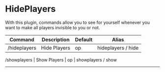 # HidePlayers

With this plugin, commands allow you to see for yourself whenever you want to make all players invisible to you or not.

Command | Description | Default | Alias
--------- | ------------------- | ------- | ------
/hideplayers | Hide Players | op | hideplayers / hide

/showplayers | Show Players | op | showplayers / show

---------------


